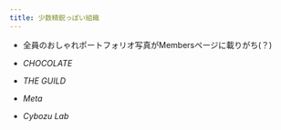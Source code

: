 ```yaml
---
title: 少数精鋭っぽい組織
---
```


* 全員のおしゃれポートフォリオ写真がMembersページに載りがち(？)

* *CHOCOLATE*

* *THE GUILD*

* *Meta*

* *Cybozu Lab*
